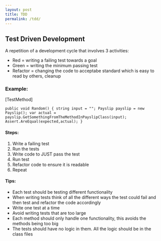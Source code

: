 ```yaml
---
layout: post
title: TDD
permalink: /tdd/
---
```

## Test Driven Development

A repetition of a development cycle that involves 3 activities:
- Red = writing a failing test towards a goal
- Green = writing the minimum passing test 
- Refactor = changing the code to acceptabe standard which is easy to read by others, cleanup

### Example:

[TestMethod]

`public void Random()
{
	string input = "";
	Payslip payslip = new Payslip();
	var actual = payslip.GetSomethingFromTheMethodInPayslipClass(input);
	Assert.AreEqual(expected,actual);
}`

#### Steps:
1. Write a failing test
2. Run the tests
3. Write code to JUST pass the test
4. Run test
5. Refactor code to ensure it is readable
6. Repeat

#### Tips:
- Each test should be testing different functionality
- When writing tests think of all the different ways the test could fail and then test and refactor the code accordingly
- Write one test at a time
- Avoid writing tests that are too large
- Each method should only handle one functionality, this avoids the methods being too big 
- The tests should have no logic in them. All the logic should be in the class files
